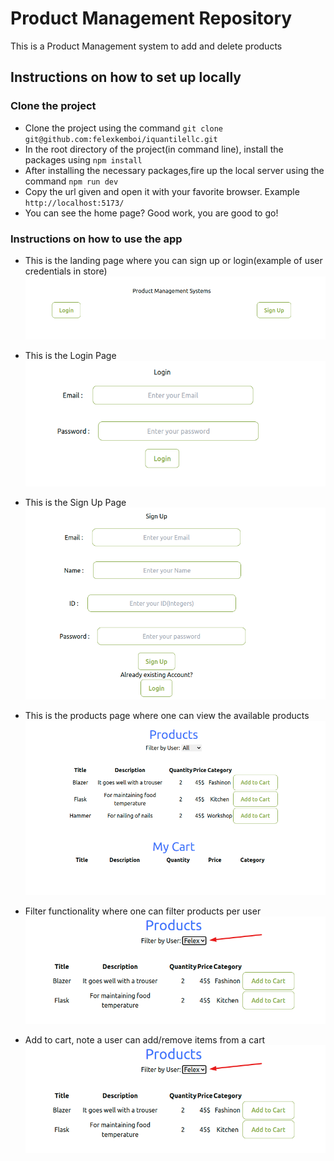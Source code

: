 # Product Management Repository

This is a Product Management system to add and delete products

## Instructions on how to set up locally
 ### Clone the project
  - Clone the project using the command `git clone git@github.com:felexkemboi/iquantilellc.git`
  - In the root directory of the project(in command line), install the packages using `npm install`
  - After installing the necessary packages,fire up the local server using the command `npm run dev`
  - Copy the url given and open it with your favorite browser. Example `http://localhost:5173/`
  - You can see the home page? Good work, you are good to go!
  
 ### Instructions on how to use the app
 - This is the landing page where you can sign up or login(example of user credentials in store)
  ![search](./public/auth-page.png)
 
 - This is the Login Page
  ![Searching](./public/login.png)
 
 - This is the Sign Up Page
  ![Searching](./public/signup.png)

 - This is the products page where one can view the available products
  ![books](./public/products.png)

 - Filter functionality where one can filter products per user
  ![Searching](./public/filter.png)

 - Add to cart, note a user can add/remove items from a cart
  ![Searching](./public/filter.png)